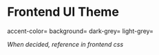 # Frontend UI Theme

accent-color=
background=
dark-grey=
light-grey=

*When decided, reference in frontend css*
